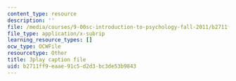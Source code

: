 ```yaml
---
content_type: resource
description: ''
file: /media/courses/9-00sc-introduction-to-psychology-fall-2011/b2711ff9eaae91c5d2d3bc3de53b9843_bihrpOS0qtY.srt
file_type: application/x-subrip
learning_resource_types: []
ocw_type: OCWFile
resourcetype: Other
title: 3play caption file
uid: b2711ff9-eaae-91c5-d2d3-bc3de53b9843
---
```

